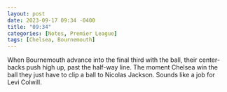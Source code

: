```yaml
---
layout: post
date: 2023-09-17 09:34 -0400
title: "09:34"
categories: [Notes, Premier League]
tags: [Chelsea, Bournemouth]
---
```


When Bournemouth advance into the final third with the ball, their center-backs push high up, past the half-way line. The moment Chelsea win the ball they just have to clip a ball to Nicolas Jackson. Sounds like a job for Levi Colwill.


